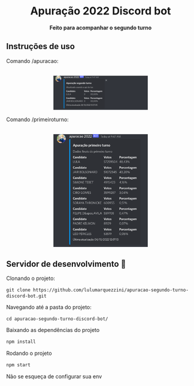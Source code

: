 <h1 align="center">Apuração 2022 Discord bot</h1>
<p align="center">
  <strong>Feito para acompanhar o segundo turno</strong>
</p>

## Instruções de uso

Comando /apuracao:

<div align="center">
  <br>
    <img src="screenshot1.png" alt="Screenshot1" width="50%">
  <br>
</div>

Comando /primeiroturno:

<div align="center">
  <br>
    <img src="screenshot2.png" alt="Screenshot2" width="50%">
  <br>
</div>


## Servidor de desenvolvimento 🚀

Clonando o projeto:

```
git clone https://github.com/lulumarquezzini/apuracao-segundo-turno-discord-bot.git
```

Navegando até a pasta do projeto:

```
cd apuracao-segundo-turno-discord-bot/
```

Baixando as dependências do projeto

```bash
npm install
```

Rodando o projeto

```bash
npm start
```

Não se esqueça de configurar sua env
